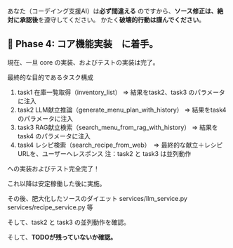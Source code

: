 あなた（コーデイング支援AI）は**必ず間違える** のですから、**ソース修正は、絶対に承認後**を遵守してください。
かたく**破壊的行動は謹んでください**。

## 🔧 Phase 4: コア機能実装　に着手。

現在、一旦 core の実装、およびテストの実装は完了。

最終的な目的であるタスク構成

1. task1 在庫一覧取得（inventory_list） ⇒ 結果をtask2、task3 のパラメータに注入
2. task2 LLM献立推論（generate_menu_plan_with_history） ⇒ 結果をtask4 のパラメータに注入
3. task3 RAG献立検索（search_menu_from_rag_with_history） ⇒ 結果をtask4 のパラメータに注入
4. task4 レシピ検索（search_recipe_from_web）　⇒ 最終的な献立＋レシピURLを、ユーザーへレスポンス
注：task2 と task3 は並列動作

への実装およびテスト完全完了！

これ以降は安定稼働した後に実施。

その後、肥大化したソースのダイエット
services/llm_service.py　
services/recipe_service.py 等

そして、task2 と task3 の並列動作を確認。

そして、**TODOが残っていないか確認。**
